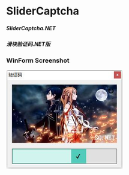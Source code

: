 # SliderCaptcha
##### SliderCaptcha.NET
##### 滑块验证码.NET版
### WinForm Screenshot

![avatar](/Resources/WinForm.jpg)